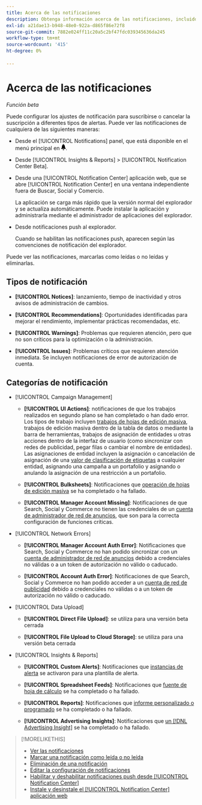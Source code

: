 ```yaml
---
title: Acerca de las notificaciones
description: Obtenga información acerca de las notificaciones, incluidos los distintos tipos y categorías.
exl-id: a21dae13-b948-48e0-922a-d865f86e72f8
source-git-commit: 7882e024ff11c20a5c2bf47fdc039345636da245
workflow-type: tm+mt
source-wordcount: '415'
ht-degree: 0%

---
```


# Acerca de las notificaciones

*Función beta*

Puede configurar los ajustes de notificación para suscribirse o cancelar la suscripción a diferentes tipos de alertas. Puede ver las notificaciones de cualquiera de las siguientes maneras:

* Desde el [!UICONTROL Notifications] panel, que está disponible en el menú principal en ![Notificaciones](/help/search-social-commerce/assets/notifications-panel.png "Notificaciones").

* Desde [!UICONTROL Insights & Reports] > [!UICONTROL Notification Center Beta].

* Desde una [!UICONTROL Notification Center] aplicación web, que se abre [!UICONTROL Notification Center] en una ventana independiente fuera de Buscar, Social y Comercio.

  La aplicación se carga más rápido que la versión normal del explorador y se actualiza automáticamente. Puede instalar la aplicación y administrarla mediante el administrador de aplicaciones del explorador.

* Desde notificaciones push al explorador.

  Cuando se habilitan las notificaciones push, aparecen según las convenciones de notificación del explorador.

Puede ver las notificaciones, marcarlas como leídas o no leídas y eliminarlas.

## Tipos de notificación

* **[!UICONTROL Notices]**: lanzamiento, tiempo de inactividad y otros avisos de administración de cambios.

* **[!UICONTROL Recommendations]**: Oportunidades identificadas para mejorar el rendimiento, implementar prácticas recomendadas, etc.

* **[!UICONTROL Warnings]**: Problemas que requieren atención, pero que no son críticos para la optimización o la administración.

* **[!UICONTROL Issues]**: Problemas críticos que requieren atención inmediata. Se incluyen notificaciones de error de autorización de cuenta.

## Categorías de notificación

* [!UICONTROL Campaign Management]

   * **[!UICONTROL UI Actions]**: notificaciones de que los trabajos realizados en segundo plano se han completado o han dado error. Los tipos de trabajo incluyen [trabajos de hojas de edición masiva](/help/search-social-commerce/campaign-management/bulksheets/bulksheet-about.md), trabajos de edición masiva dentro de la tabla de datos o mediante la barra de herramientas, trabajos de asignación de entidades u otras acciones dentro de la interfaz de usuario (como sincronizar con redes de publicidad, pegar filas o cambiar el nombre de entidades). Las asignaciones de entidad incluyen la asignación o cancelación de asignación de una [valor de clasificación de etiquetas](/help/search-social-commerce/campaign-management/label-classifications/classification-about.md) a cualquier entidad, asignando una campaña a un portafolio y asignando o anulando la asignación de una restricción a un portafolio.<!--Link "constraint" to constraint-about.md if that file is ever public -->

   * **[!UICONTROL Bulksheets]**: Notificaciones que [operación de hojas de edición masiva](/help/search-social-commerce/campaign-management/bulksheets/bulksheet-about.md) se ha completado o ha fallado.

   * **[!UICONTROL Manager Account Missing]**: Notificaciones de que Search, Social y Commerce no tienen las credenciales de un [cuenta de administrador de red de anuncios](/help/search-social-commerce/admin/manager-accounts.md), que son para la correcta configuración de funciones críticas.

<!--
* [!UICONTROL Setup Errors]

  * **[!UICONTROL Adobe Analytics Tracking Setup Error]**: : Notifications that the [!UICONTROL Landing Page Suffix] value is incorrect, missing, or contains an incorrect s_kwcid template; or it's overridden at a lower level by an incorrect value.
  
  * **[!UICONTROL Manager Account Missing]**: Notifications that Search, Social, & Commerce is missing the credentials for an [ad network manager account](/help/search-social-commerce/admin/manager-accounts.md), which are for the correct setup of critical functions.

-->

* [!UICONTROL Network Errors]

   * **[!UICONTROL Manager Account Auth Error]**: Notificaciones que Search, Social y Commerce no han podido sincronizar con un [cuenta de administrador de red de anuncios](/help/search-social-commerce/admin/manager-accounts.md) debido a credenciales no válidas o a un token de autorización no válido o caducado.

   * **[!UICONTROL Account Auth Error]**: Notificaciones de que Search, Social y Commerce no han podido acceder a un [cuenta de red de publicidad](/help/search-social-commerce/campaign-management/accounts/ad-network-account-about.md) debido a credenciales no válidas o a un token de autorización no válido o caducado.

* [!UICONTROL Data Upload]

   * **[!UICONTROL Direct File Upload]**: se utiliza para una versión beta cerrada

   * **[!UICONTROL File Upload to Cloud Storage]**: se utiliza para una versión beta cerrada

<!--
* [!UICONTROL Optimization]
-->

* [!UICONTROL Insights & Reports]

   * **[!UICONTROL Custom Alerts]**: Notificaciones que [instancias de alerta](/help/search-social-commerce/alerts/alert-about.md) se activaron para una plantilla de alerta.

   * **[!UICONTROL Spreadsheet Feeds]**: Notificaciones que [fuente de hoja de cálculo](/help/search-social-commerce/reports/automation/spreadsheet-feeds/spreadsheet-feed-about.md) se ha completado o ha fallado.

   * **[!UICONTROL Reports]**: Notificaciones que [informe personalizado o programado](/help/search-social-commerce/reports/report-about.md) se ha completado o ha fallado.

   * **[!UICONTROL Advertising Insights]**: Notificaciones que [un [!DNL Advertising Insight]](/help/search-social-commerce/advertising-insights/insight-about.md) se ha completado o ha fallado.

<!--
* [!UICONTROL System]
-->

>[!MORELIKETHIS]
>
>* [Ver las notificaciones](notification-view.md)
>* [Marcar una notificación como leída o no leída](notification-mark-read-unread.md)
>* [Eliminación de una notificación](notification-delete.md)
>* [Editar la configuración de notificaciones](notification-edit.md)
>* [Habilitar y deshabilitar notificaciones push desde [!UICONTROL Notification Center]](notifications-push-enable-disable.md)
>* [Instale y desinstale el [!UICONTROL Notification Center] aplicación web](notification-app-install-uninstall.md)
